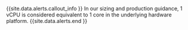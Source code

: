 {{site.data.alerts.callout_info }}
In our sizing and production guidance, 1 vCPU is considered equivalent to 1 core in the underlying hardware platform.
{{site.data.alerts.end }}